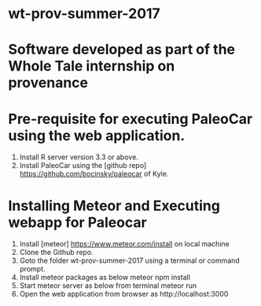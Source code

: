 # wt-prov-summer-2017

# Software developed as part of the Whole Tale internship on provenance

# Pre-requisite for executing PaleoCar using the web application. 
1. Install R server version 3.3 or above.  
2. Install PaleoCar using the [github repo] https://github.com/bocinsky/paleocar of Kyle. 

# Installing Meteor and Executing webapp for Paleocar

1. Install [meteor] https://www.meteor.com/install on local machine 
2. Clone the Github repo.
3. Goto the folder wt-prov-summer-2017 using a terminal or command prompt.  
4. Install meteor packages as below
   meteor npm install
5. Start meteor server as below from terminal 
   meteor run
6. Open the web application from browser as http://localhost:3000
